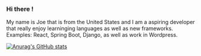 ### Hi there !

My name is Joe that is from the United States and I am a aspiring developer that really enjoy learninging languages as well as new frameworks. Examples: React, Spring Boot, Django, as well as work in Wordpress. 

[![Anurag's GitHub stats](https://github-readme-stats.vercel.app/api?username=joey7436)](https://github.com/anuraghazra/github-readme-stats)

